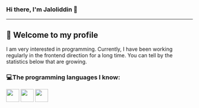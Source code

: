 ### Hi there, I'm Jaloliddin 👋

<hr>
<h2>📢 Welcome to my profile</h2>
<p>
  I am very interested in programming. Currently, I have been working regularly in the frontend direction for a long time. You can tell by the statistics below that are     growing.
 </p>

<h3>💻The programming languages I know:</h3
<code><img src="https://img.freepik.com/free-icon/html-5_318-674234.jpg?w=360" width="35px"></code>
<code><img src="https://www.freepnglogos.com/uploads/html5-logo-png/html5-logo-css-logo-png-transparent-svg-vector-bie-supply-9.png" width="35px"></code>
<code><img src="https://w7.pngwing.com/pngs/452/24/png-transparent-js-logo-node-logos-and-brands-icon.png" width="35px"></code>
